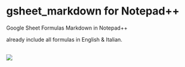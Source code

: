 # gsheet_markdown for Notepad++
Google Sheet Formulas Markdown in Notepad++

already include all formulas in English & Italian.

</br>

<img src="https://github.com/adegard/gsheet_markdown/blob/main/Cattura.JPG"  align="center">
